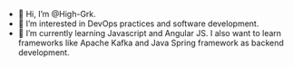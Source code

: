 - 👋 Hi, I’m @High-Grk.
- 👀 I’m interested in DevOps practices and software development.
- 🌱 I’m currently learning Javascript and Angular JS. I also want to learn frameworks like Apache Kafka and Java Spring framework as backend development. 

<!---
High-Grk/High-Grk is a ✨ special ✨ repository because its `README.md` (this file) appears on your GitHub profile.
You can click the Preview link to take a look at your changes.
--->
